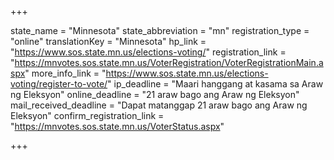 +++

state_name = "Minnesota"
state_abbreviation = "mn"
registration_type = "online"
translationKey = "Minnesota"
hp_link = "https://www.sos.state.mn.us/elections-voting/"
registration_link = "https://mnvotes.sos.state.mn.us/VoterRegistration/VoterRegistrationMain.aspx"
more_info_link = "https://www.sos.state.mn.us/elections-voting/register-to-vote/"
ip_deadline = "Maari hanggang at kasama sa  Araw ng Eleksyon"
online_deadline = "21 araw bago ang Araw ng Eleksyon"
mail_received_deadline = "Dapat matanggap 21 araw bago ang Araw ng Eleksyon"
confirm_registration_link = "https://mnvotes.sos.state.mn.us/VoterStatus.aspx"

+++
